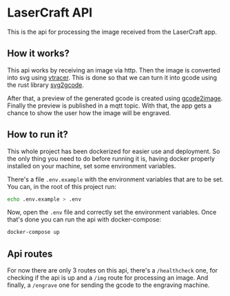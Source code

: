 # LaserCraft API
This is the api for processing the image received from the LaserCraft app.

## How it works?
This api works by receiving an image via http. Then the image is converted into
svg using [vtracer](https://github.com/visioncortex/vtracer). This is done so that we can turn it into gcode using the rust library
[svg2gcode](https://crates.io/crates/svg2gcode).

After that, a preview of the generated gcode is created using [gcode2image](https://pypi.org/project/gcode2image/). Finally the preview is 
published in a mqtt topic. With that, the app gets a chance to show the user how the image will be
engraved.

## How to run it?
This whole project has been dockerized for easier use and deployment. So the
only thing you need to do before running it is, having docker properly installed
on your machine, set some environment variables. 

There's a file `.env.example` with the environment variables that are to
be set. You can, in the root of this project run: 

```bash
echo .env.example > .env
```

Now, open the `.env` file and correctly set the environment variables. Once
that's done you can run the api with docker-compose:

```bash
docker-compose up
```

## Api routes
For now there are only 3 routes on this api, there's a `/healthcheck` one, for
checking if the api is up and a `/img` route for processing an image. And
finally, a `/engrave` one for sending the gcode to the engraving machine.
